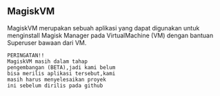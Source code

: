 ## MagiskVM
MagiskVM merupakan sebuah aplikasi yang dapat digunakan untuk menginstall Magisk Manager pada VirtualMachine (VM) dengan bantuan Superuser bawaan dari VM.

```
PERINGATAN!!
MagiskVM masih dalam tahap
pengembangan (BETA),jadi kami belum
bisa merilis aplikasi tersebut,kami
masih harus menyelesaikan proyek
ini sebelum dirilis pada github
```
